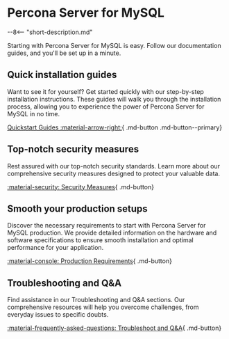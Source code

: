 # Percona Server for MySQL

--8<-- "short-description.md"

Starting with Percona Server for MySQL is easy. Follow our documentation guides, and you'll be set up in a minute.

## Quick installation guides

Want to see it for yourself? Get started quickly with our step-by-step installation instructions. These guides will walk you through the installation process, allowing you to experience the power of Percona Server for MySQL in no time.

[Quickstart Guides :material-arrow-right:](installation/quickstart-guides.md){ .md-button .md-button--primary}

## Top-notch security measures

Rest assured with our top-notch security standards. Learn more about our comprehensive security measures designed to protect your valuable data.

[:material-security: Security Measures](security/overview.md){ .md-button}

## Smooth your production setups

Discover the necessary requirements to start with Percona Server for MySQL production. We provide detailed information on the hardware and software specifications to ensure smooth installation and optimal performance for your application.

[:material-console: Production Requirements](how-to/overview.md){ .md-button}

## Troubleshooting and Q&A

Find assistance in our Troubleshooting and Q&A sections. Our comprehensive resources will help you overcome challenges, from everyday issues to specific doubts.

[:material-frequently-asked-questions: Troubleshoot and Q&A](troubleshoot-and-qa/overview.md){ .md-button}
